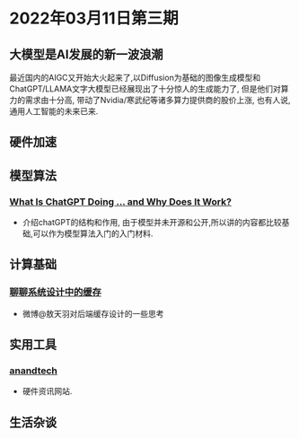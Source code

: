 # 2022年03月11日第三期

## 大模型是AI发展的新一波浪潮
最近国内的AIGC又开始大火起来了,以Diffusion为基础的图像生成模型和ChatGPT/LLAMA文字大模型已经展现出了十分惊人的生成能力了, 但是他们对算力的需求由十分高, 带动了Nvidia/寒武纪等诸多算力提供商的股价上涨, 也有人说,通用人工智能的未来已来.

## 硬件加速

## 模型算法

### [What Is ChatGPT Doing … and Why Does It Work?](https://writings.stephenwolfram.com/2023/02/what-is-chatgpt-doing-and-why-does-it-work/)
* 介绍chatGPT的结构和作用, 由于模型并未开源和公开,所以讲的内容都比较基础,可以作为模型算法入门的入门材料.

## 计算基础

### [聊聊系统设计中的缓存](https://www.codesky.me/archives/cache-design-in-system.wind?continueFlag=89c2c28b4b68da7693b243de88eb3de8)
* 微博@敖天羽对后端缓存设计的一些思考

## 实用工具

### [anandtech](https://www.anandtech.com/)
* 硬件资讯网站.

## 生活杂谈

